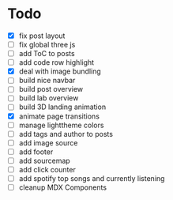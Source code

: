 # Todo

- [x] fix post layout
- [ ] fix global three js
- [ ] add ToC to posts
- [ ] add code row highlight
- [x] deal with image bundling
- [ ] build nice navbar
- [ ] build post overview
- [ ] build lab overview
- [ ] build 3D landing animation
- [x] animate page transitions
- [ ] manage lighttheme colors
- [ ] add tags and author to posts
- [ ] add image source
- [ ] add footer
- [ ] add sourcemap
- [ ] add click counter
- [ ] add spotify top songs and currently listening
- [ ] cleanup MDX Components
